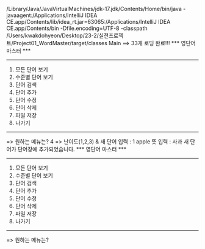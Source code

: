 /Library/Java/JavaVirtualMachines/jdk-17.jdk/Contents/Home/bin/java -javaagent:/Applications/IntelliJ IDEA CE.app/Contents/lib/idea_rt.jar=63065:/Applications/IntelliJ IDEA CE.app/Contents/bin -Dfile.encoding=UTF-8 -classpath /Users/kwakdohyeon/Desktop/23-2/실전프로젝트/Project01_WordMaster/target/classes Main
==> 33개 로딩 완료!!!
*** 영단어 마스터 ***
***********************
1. 모든 단어 보기
2. 수준별 단어 보기
3. 단어 검색
4. 단어 추가
5. 단어 수정
6. 단어 삭제
7. 파일 저장
0. 나가기
***********************
=> 원하는 메뉴는? 4
=> 난이도(1,2,3) & 새 단어 입력 : 1 apple
뜻 입력 : 사과
새 단어가 단어장에 추가되었습니다.
*** 영단어 마스터 ***
***********************
1. 모든 단어 보기
2. 수준별 단어 보기
3. 단어 검색
4. 단어 추가
5. 단어 수정
6. 단어 삭제
7. 파일 저장
0. 나가기
***********************
=> 원하는 메뉴는? 
